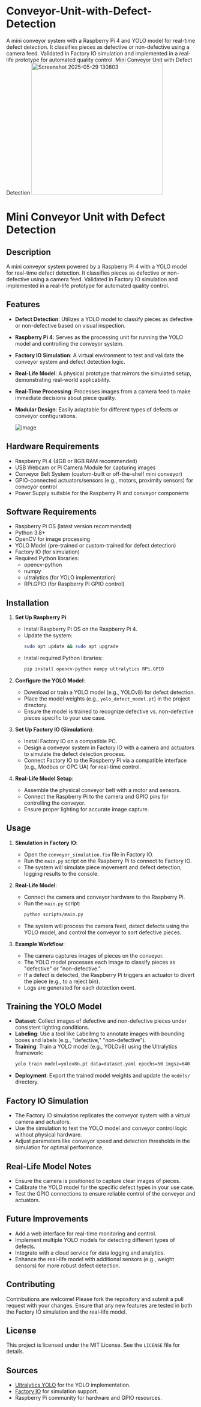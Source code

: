 # Conveyor-Unit-with-Defect-Detection
A mini conveyor system with a Raspberry Pi 4 and YOLO model for real-time defect detection. It classifies pieces as defective or non-defective using a camera feed. Validated in Factory IO simulation and implemented in a real-life prototype for automated quality control.
Mini Conveyor Unit with Defect Detection
<img width="350" alt="Screenshot 2025-05-29 130803" src="https://github.com/user-attachments/assets/42f7f706-64dc-464b-a2be-aefd604cd40b" />

# Mini Conveyor Unit with Defect Detection

## Description
A mini conveyor system powered by a Raspberry Pi 4 with a YOLO model for real-time defect detection. It classifies pieces as defective or non-defective using a camera feed. Validated in Factory IO simulation and implemented in a real-life prototype for automated quality control.

## Features
- **Defect Detection**: Utilizes a YOLO model to classify pieces as defective or non-defective based on visual inspection.
- **Raspberry Pi 4**: Serves as the processing unit for running the YOLO model and controlling the conveyor system.
- **Factory IO Simulation**: A virtual environment to test and validate the conveyor system and defect detection logic.
- **Real-Life Model**: A physical prototype that mirrors the simulated setup, demonstrating real-world applicability.
- **Real-Time Processing**: Processes images from a camera feed to make immediate decisions about piece quality.
- **Modular Design**: Easily adaptable for different types of defects or conveyor configurations.

  ![image](https://github.com/user-attachments/assets/807a655d-2480-4dfd-a6bc-4f506368ee06)


## Hardware Requirements
- Raspberry Pi 4 (4GB or 8GB RAM recommended)
- USB Webcam or Pi Camera Module for capturing images
- Conveyor Belt System (custom-built or off-the-shelf mini conveyor)
- GPIO-connected actuators/sensors (e.g., motors, proximity sensors) for conveyor control
- Power Supply suitable for the Raspberry Pi and conveyor components

## Software Requirements
- Raspberry Pi OS (latest version recommended)
- Python 3.8+
- OpenCV for image processing
- YOLO Model (pre-trained or custom-trained for defect detection)
- Factory IO (for simulation)
- Required Python libraries:
  - opencv-python
  - numpy
  - ultralytics (for YOLO implementation)
  - RPi.GPIO (for Raspberry Pi GPIO control)

## Installation
1. **Set Up Raspberry Pi**:
   - Install Raspberry Pi OS on the Raspberry Pi 4.
   - Update the system:
     ```bash
     sudo apt update && sudo apt upgrade
     ```
   - Install required Python libraries:
     ```bash
     pip install opencv-python numpy ultralytics RPi.GPIO
     ```

2. **Configure the YOLO Model**:
   - Download or train a YOLO model (e.g., YOLOv8) for defect detection.
   - Place the model weights (e.g., `yolo_defect_model.pt`) in the project directory.
   - Ensure the model is trained to recognize defective vs. non-defective pieces specific to your use case.

3. **Set Up Factory IO (Simulation)**:
   - Install Factory IO on a compatible PC.
   - Design a conveyor system in Factory IO with a camera and actuators to simulate the defect detection process.
   - Connect Factory IO to the Raspberry Pi via a compatible interface (e.g., Modbus or OPC UA) for real-time control.

4. **Real-Life Model Setup**:
   - Assemble the physical conveyor belt with a motor and sensors.
   - Connect the Raspberry Pi to the camera and GPIO pins for controlling the conveyor.
   - Ensure proper lighting for accurate image capture.



## Usage
1. **Simulation in Factory IO**:
   - Open the `conveyor_simulation.fio` file in Factory IO.
   - Run the `main.py` script on the Raspberry Pi to connect to Factory IO.
   - The system will simulate piece movement and defect detection, logging results to the console.

2. **Real-Life Model**:
   - Connect the camera and conveyor hardware to the Raspberry Pi.
   - Run the `main.py` script:
     ```bash
     python scripts/main.py
     ```
   - The system will process the camera feed, detect defects using the YOLO model, and control the conveyor to sort defective pieces.

3. **Example Workflow**:
   - The camera captures images of pieces on the conveyor.
   - The YOLO model processes each image to classify pieces as "defective" or "non-defective."
   - If a defect is detected, the Raspberry Pi triggers an actuator to divert the piece (e.g., to a reject bin).
   - Logs are generated for each detection event.

## Training the YOLO Model
- **Dataset**: Collect images of defective and non-defective pieces under consistent lighting conditions.
- **Labeling**: Use a tool like LabelImg to annotate images with bounding boxes and labels (e.g., "defective," "non-defective").
- **Training**: Train a YOLO model (e.g., YOLOv8) using the Ultralytics framework:
  ```bash
  yolo train model=yolov8n.pt data=dataset.yaml epochs=50 imgsz=640
  ```
- **Deployment**: Export the trained model weights and update the `models/` directory.

## Factory IO Simulation
- The Factory IO simulation replicates the conveyor system with a virtual camera and actuators.
- Use the simulation to test the YOLO model and conveyor control logic without physical hardware.
- Adjust parameters like conveyor speed and detection thresholds in the simulation for optimal performance.

## Real-Life Model Notes
- Ensure the camera is positioned to capture clear images of pieces.
- Calibrate the YOLO model for the specific defect types in your use case.
- Test the GPIO connections to ensure reliable control of the conveyor and actuators.

## Future Improvements
- Add a web interface for real-time monitoring and control.
- Implement multiple YOLO models for detecting different types of defects.
- Integrate with a cloud service for data logging and analytics.
- Enhance the real-life model with additional sensors (e.g., weight sensors) for more robust defect detection.

## Contributing
Contributions are welcome! Please fork the repository and submit a pull request with your changes. Ensure that any new features are tested in both the Factory IO simulation and the real-life model.

## License
This project is licensed under the MIT License. See the `LICENSE` file for details.

## Sources
- [Ultralytics YOLO](https://github.com/ultralytics/ultralytics) for the YOLO implementation.
- [Factory IO](https://factoryio.com/) for simulation support.
- Raspberry Pi community for hardware and GPIO resources.



